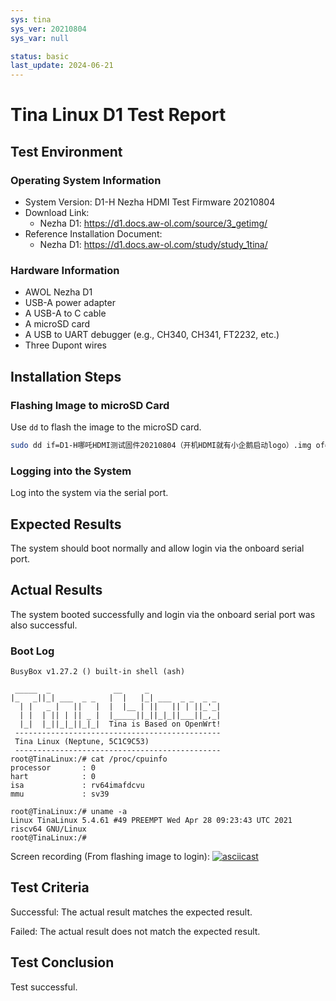 ```yaml
---
sys: tina
sys_ver: 20210804
sys_var: null

status: basic
last_update: 2024-06-21
---
```


# Tina Linux D1 Test Report

## Test Environment

### Operating System Information

- System Version: D1-H Nezha HDMI Test Firmware 20210804
- Download Link:
    - Nezha D1: https://d1.docs.aw-ol.com/source/3_getimg/
- Reference Installation Document:
    - Nezha D1: https://d1.docs.aw-ol.com/study/study_1tina/

### Hardware Information

- AWOL Nezha D1
- USB-A power adapter
- A USB-A to C cable
- A microSD card
- A USB to UART debugger (e.g., CH340, CH341, FT2232, etc.)
- Three Dupont wires

## Installation Steps

### Flashing Image to microSD Card

Use `dd` to flash the image to the microSD card.

```bash
sudo dd if=D1-H哪吒HDMI测试固件20210804（开机HDMI就有小企鹅启动logo）.img of=/dev/sdc status=progress 
```

### Logging into the System

Log into the system via the serial port.

## Expected Results

The system should boot normally and allow login via the onboard serial port.

## Actual Results

The system booted successfully and login via the onboard serial port was also successful.

### Boot Log

```log
BusyBox v1.27.2 () built-in shell (ash)                                                                               
                                                                                                                      
 _____  _              __     _                                                                                       
|_   _||_| ___  _ _   |  |   |_| ___  _ _  _ _                                                                        
  | |   _ |   ||   |  |  |__ | ||   || | ||_'_|                                                                       
  | |  | || | || _ |  |_____||_||_|_||___||_,_|                                                                       
  |_|  |_||_|_||_|_|  Tina is Based on OpenWrt!                                                                       
 ----------------------------------------------                                                                       
 Tina Linux (Neptune, 5C1C9C53)                                                                                       
 ----------------------------------------------                                                                       
root@TinaLinux:/# cat /proc/cpuinfo                                                                                   
processor       : 0                                                                                                   
hart            : 0                                                                                                   
isa             : rv64imafdcvu                                                                                        
mmu             : sv39                                                                                                
                                                                                                                      
root@TinaLinux:/# uname -a                                                                                            
Linux TinaLinux 5.4.61 #49 PREEMPT Wed Apr 28 09:23:43 UTC 2021 riscv64 GNU/Linux                                     
root@TinaLinux:/#
```

Screen recording (From flashing image to login):
[![asciicast](https://asciinema.org/a/WSlC5RUcJFYH6hZnjxZYwqPtk.svg)](https://asciinema.org/a/WSlC5RUcJFYH6hZnjxZYwqPtk)

## Test Criteria

Successful: The actual result matches the expected result.

Failed: The actual result does not match the expected result.

## Test Conclusion

Test successful.
